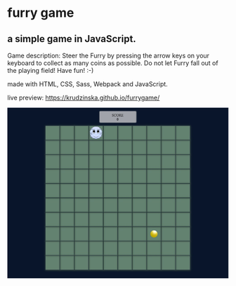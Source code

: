 # furry game

## a simple game in JavaScript.

Game description:
Steer the Furry by pressing the arrow keys on your keyboard to collect as many coins as possible. Do not let Furry fall out of the playing field! Have fun! :-)

made with HTML, CSS, Sass, Webpack and JavaScript.

live preview: https://krudzinska.github.io/furrygame/

![game](screens/game.jpg)
